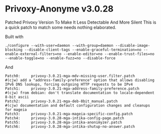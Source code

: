 # Privoxy-Anonyme v3.0.28
Patched Privoxy Version To Make It Less Detectable And More Silent 
This is a quick patch to match some needs nothing elaborated.

Built with 
```
./configure --with-user=daemon --with-group=daemon --disable-image-blocking --disable-client-tags --enable-graceful-termination=no --enable-external-filters=no --enable-editor=no --enable-trust-files=no --enable-toggle=no --enable-fuzz=no --disable-force
```

And 
```
Patch0:		privoxy-3.0.21-mga-mdv-missing-user.filter.patch
#(cjw) add a "address-family-preference" option that allows disabling IPv6 DNS lookups, forcing outgoing HTTP requests to be IPv4
Patch1:		privoxy-3.0.21-mga-address-family-preference.patch
#(cjw) from debian: don't translate documentation to locale-dependent 8-bit ascii
Patch2:		privoxy-3.0.21-mga-deb-8bit_manual.patch
#(cjw) documentation and default configuration changes and cleanups for mageia
Patch3:		privoxy-3.0.21-mga-mageia-specific-config.patch
Patch4:		privoxy-3.0.28-mga-intika-config-page.patch
Patch5:		privoxy-3.0.28-mga-intika-anonimyzer.patch
Patch6:		privoxy-3.0.28-mga-intika-shutup-no-answer.patch
```
